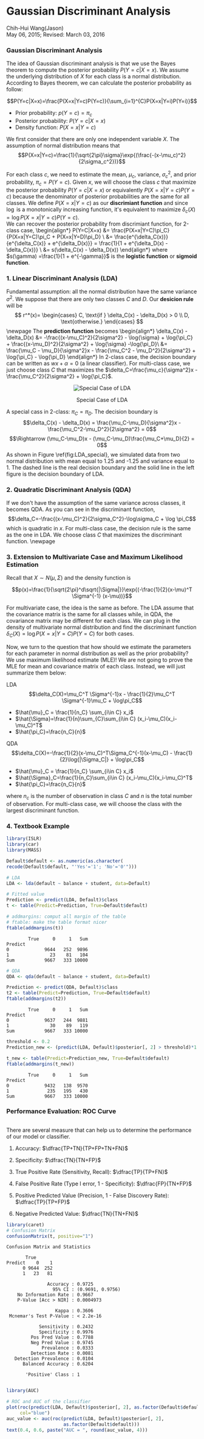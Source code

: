 # Gaussian Discriminant Analysis
Chih-Hui Wang(Jason)  
May 06, 2015; Revised: March 03, 2016  


### Gaussian Discriminant Analysis

The idea of Gaussian discriminant analysis is that we use the Bayes theorem to compute the posterior probability $P(Y=c|X=x)$. We assume the underlying distribution of $X$ for each class is a normal distribution. According to Bayes theorem, we can calculate the posterior probability as follow:

$$P(Y=c|X=x)=\frac{P(X=x|Y=c)P(Y=c)}{\sum_{i=1}^{C}P(X=x|Y=i)P(Y=i)}$$

* Prior probability: $p(Y=c)=\pi_{c}$
* Posterior probability: $P(Y=c|X=x)$
* Density function: $P(X=x|Y=c)$

We first consider that there are only one independent variable $X$. The assumption of normal distribution means that
$$P(X=x|Y=c)=\frac{1}{\sqrt{2\pi}\sigma}\exp{(\frac{-(x-\mu_c)^2}{2\sigma_c^2})}$$

For each class $c$, we need to estimate the mean, $\mu_c$, variance, $\sigma_c^2$, and prior probability, $\pi_c=P(Y=c)$. Given $x$, we will choose the class $c$ that maximize the posterior probability $P(Y=c|X=x)$ or equivalently $P(X=x|Y=c)P(Y=c)$ because the denominator of posterior probabilities are the same for all classes. We define $P(X=x|Y=c)$ as our __discrimiant function__ and since $\log$ is a monotonically increasing function, it's equivalent to maximize $\delta_c(X)=\log{P(X=x|Y=c)P(Y=c)}$.    
We can recover the posterior probability from discrimiant function, for 2-class case,
\begin{align*}
P(Y=C|X=x) &= \frac{P(X=x|Y=C)\pi_C}{P(X=x|Y=C)\pi_C + P(X=x|Y=D)\pi_D} \\
           &= \frac{e^{\delta_C(x)}}{e^{\delta_C(x)} + e^{\delta_D(x)}} = \frac{1}{1 + e^{\delta_D(x) - \delta_C(x)}} \\
           &= s(\delta_C(x) - \delta_D(x))
\end{align*}
where $s(\gamma) =\frac{1}{1 + e^{-\gamma}}$ is the __logistic function__ or __sigmoid function__.

### 1. Linear Discriminant Analysis (LDA)
Fundamental assumption: all the normal distribution have the same variance $\sigma^2$. We suppose that there are only two classes $C$ and $D$. Our __desicion rule__ will be 
$$
r^*(x)=
\begin{cases}
  C, \text{if } \delta_C(x) - \delta_D(x) > 0 \\
  D, \text{otherwise.}
\end{cases}
$$
\newpage
The __prediction function__ becomes
\begin{align*}
\delta_C(x) - \delta_D(x) &= -\frac{(x-\mu_C)^2}{2\sigma^2} - \log{\sigma} + \log{\pi_C} + \frac{(x-\mu_D)^2}{2\sigma^2} + \log{\sigma} -\log{\pi_D}\\
                          &= \frac{\mu_C - \mu_D}{\sigma^2}x - \frac{\mu_C^2 - \mu_D^2}{2\sigma^2} + \log{\pi_C} - \log{\pi_D}
\end{align*}
In 2-class case, the decision boundary can be written as $wx + \alpha=0$ (a linear classifier). For multi-class case, we just choose class $C$ that maximizes the $\delta_C=\frac{\mu_c}{\sigma^2}x - \frac{\mu_C^2}{2\sigma^2} + \log{\pi_C}$. 

<div class="figure" style="text-align: center">
<img src="Gaussian_Discriminant_Analysis_files/figure-html/LDA_special-1.png" alt="Special Case of LDA"  />
<p class="caption">Special Case of LDA</p>
</div>

A special cass in 2-class: $\pi_C = \pi_D$. The decision boundary is
$$\delta_C(x) - \delta_D(x) = \frac{\mu_C-\mu_D}{\sigma^2}x - \frac{\mu_C^2-\mu_D^2}{2\sigma^2} = 0$$
$$\Rightarrow (\mu_C-\mu_D)x - (\mu_C-\mu_D)\frac{\mu_C+\mu_D}{2} = 0$$
As shown in Figure \ref{fig:LDA_special}, we simulated data from two normal distribution with mean equal to 1.25 and -1.25 and variance equal to 1. The dashed line is the real decision boundary and the solid line in the left figure is the decision boundary of LDA.

### 2. Quadratic Discriminant Analysis (QDA)
If we don't have the assumption of the same variance across classes, it becomes QDA. As you can see in the discriminant function, 
$$\delta_C=-\frac{(x-\mu_C)^2}{2\sigma_C^2}-\log\sigma_C + \log \pi_C$$
which is quadratic in $x$. For multi-class case, the decision rule is the same as the one in LDA. We choose class $C$ that maximizes the discriminant function.
\newpage

### 3. Extension to Multivariate Case and Maximum Likelihood Estimation

Recall that $X\sim N(\mu, \Sigma)$ and the density function is

$$p(x)=\frac{1}{\sqrt{2\pi}^d\sqrt{|\Sigma|}}\exp{(-\frac{1}{2}(x-\mu)^T \Sigma^{-1} (x-\mu))}$$

For multivariate case, the idea is the same as before. The LDA assume that the covariance matrix is the same for all classes while, in QDA, the covariance matrix may be different for each class. We can plug in the density of multivariate normal distribution and find the discriminant function $\delta_C(X)=\log{P(X=x|Y=C)P(Y=C)}$ for both cases.

Now, we turn to the question that how should we estimate the parameters for each parameter in normal distribution as well as the prior probability? We use maximum likelihood estimate (MLE)! We are not going to prove the MLE for mean and covariance matrix of each class. Instead, we will just summarize them below:

LDA
$$\delta_C(X)=\mu_C^T \Sigma^{-1}x - \frac{1}{2}\mu_C^T \Sigma^{-1}\mu_C + \log\pi_C$$

* $\hat{\mu}_C = \frac{1}{n_C} \sum_{i\in C} x_i$
* $\hat{\Sigma}=\frac{1}{n}\sum_{C}\sum_{i\in C} (x_i-\mu_C)(x_i-\mu_C)^T$
* $\hat{\pi_C}=\frac{n_C}{n}$

QDA
$$\delta_C(X)=-\frac{1}{2}(x-\mu_C)^T\Sigma_C^{-1}(x-\mu_C) - \frac{1}{2}\log{|\Sigma_C|} + \log\pi_C$$

* $\hat{\mu}_C = \frac{1}{n_C} \sum_{i\in C} x_i$
* $\hat{\Sigma}_C=\frac{1}{n_C}\sum_{i\in C} (x_i-\mu_C)(x_i-\mu_C)^T$
* $\hat{\pi_C}=\frac{n_C}{n}$

where $n_c$ is the number of observation in class $C$ and $n$ is the total number of observation. For multi-class case, we will choose the class with the largest discriminant function.


### 4. Textbook Example

```r
library(ISLR)
library(car)
library(MASS)

Default$default <- as.numeric(as.character(
recode(Default$default, "'Yes'='1'; 'No'='0'")))
```


```r
# LDA
LDA <- lda(default ~ balance + student, data=Default)

# Fitted value
Prediction <- predict(LDA, Default)$class
t <- table(Predict=Prediction, True=Default$default)

# addmargins: comput all margin of the table 
# ftable: make the table format nicer
ftable(addmargins(t))
```

```
        True     0     1   Sum
Predict                       
0             9644   252  9896
1               23    81   104
Sum           9667   333 10000
```


```r
# QDA
QDA <- qda(default ~ balance + student, data=Default)

Prediction <- predict(QDA, Default)$class
t2 <- table(Predict=Prediction, True=Default$default)
ftable(addmargins(t2))
```

```
        True     0     1   Sum
Predict                       
0             9637   244  9881
1               30    89   119
Sum           9667   333 10000
```


```r
threshold <- 0.2
Prediction_new <- (predict(LDA, Default)$posterior[, 2] > threshold)*1

t_new <- table(Predict=Prediction_new, True=Default$default)
ftable(addmargins(t_new))
```

```
        True     0     1   Sum
Predict                       
0             9432   138  9570
1              235   195   430
Sum           9667   333 10000
```


### Performance Evaluation: ROC Curve

<img src="Gaussian_Discriminant_Analysis_files/figure-html/table-1.png" title="" alt="" style="display: block; margin: auto;" />


There are several measure that can help us to determine the performance of our model or classifier.

1. Accuracy: $\dfrac{TP+TN}{TP+FP+TN+FN}$

2. Specificity: $\dfrac{TN}{TN+FP}$

3. True Positive Rate (Sensitivity, Recall): $\dfrac{TP}{TP+FN}$

4. False Positive Rate (Type I error, 1 - Specificity): $\dfrac{FP}{TN+FP}$

5. Positive Predicted Value (Precision, 1 - False Discovery Rate): $\dfrac{TP}{TP+FP}$

6. Negative Predicted Value: $\dfrac{TN}{TN+FN}$


```r
library(caret)
# Confusion Matrix
confusionMatrix(t, positive="1")
```

```
Confusion Matrix and Statistics

       True
Predict    0    1
      0 9644  252
      1   23   81
                                          
               Accuracy : 0.9725          
                 95% CI : (0.9691, 0.9756)
    No Information Rate : 0.9667          
    P-Value [Acc > NIR] : 0.0004973       
                                          
                  Kappa : 0.3606          
 Mcnemar's Test P-Value : < 2.2e-16       
                                          
            Sensitivity : 0.2432          
            Specificity : 0.9976          
         Pos Pred Value : 0.7788          
         Neg Pred Value : 0.9745          
             Prevalence : 0.0333          
         Detection Rate : 0.0081          
   Detection Prevalence : 0.0104          
      Balanced Accuracy : 0.6204          
                                          
       'Positive' Class : 1               
                                          
```


```r
library(AUC)

# ROC and AUC of the classifier
plot(roc(predict(LDA, Default)$posterior[, 2], as.factor(Default$default)),
     col="blue")
auc_value <- auc(roc(predict(LDA, Default)$posterior[, 2],
                     as.factor(Default$default)))
text(0.4, 0.6, paste("AUC = ", round(auc_value, 4)))
```

<img src="Gaussian_Discriminant_Analysis_files/figure-html/ROC_AUC-1.png" title="" alt="" style="display: block; margin: auto;" />


